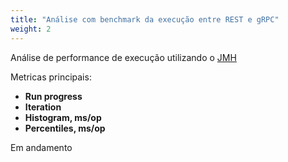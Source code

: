 ```yaml
---
title: "Análise com benchmark da execução entre REST e gRPC"
weight: 2
---
```


Análise de performance de execução utilizando o [JMH](https://github.com/openjdk/jmh)

Metricas principais:

- **Run progress**
- **Iteration**
- **Histogram, ms/op**
- **Percentiles, ms/op**

Em andamento
